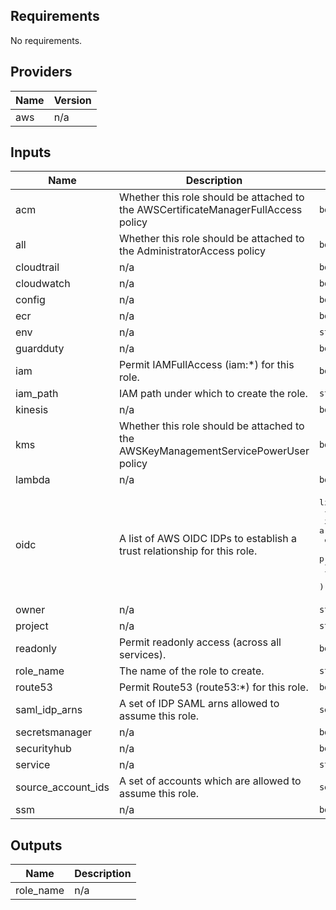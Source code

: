<!-- START -->
## Requirements

No requirements.

## Providers

| Name | Version |
|------|---------|
| aws | n/a |

## Inputs

| Name | Description | Type | Default | Required |
|------|-------------|------|---------|:--------:|
| acm | Whether this role should be attached to the AWSCertificateManagerFullAccess policy | `bool` | `false` | no |
| all | Whether this role should be attached to the AdministratorAccess policy | `bool` | `false` | no |
| cloudtrail | n/a | `bool` | `false` | no |
| cloudwatch | n/a | `bool` | `false` | no |
| config | n/a | `bool` | `false` | no |
| ecr | n/a | `bool` | `false` | no |
| env | n/a | `string` | n/a | yes |
| guardduty | n/a | `bool` | `false` | no |
| iam | Permit IAMFullAccess (iam:\*) for this role. | `bool` | `false` | no |
| iam\_path | IAM path under which to create the role. | `string` | `"/"` | no |
| kinesis | n/a | `bool` | `false` | no |
| kms | Whether this role should be attached to the AWSKeyManagementServicePowerUser policy | `bool` | `false` | no |
| lambda | n/a | `bool` | `false` | no |
| oidc | A list of AWS OIDC IDPs to establish a trust relationship for this role. | <pre>list(object(<br>    {<br>      idp_arn : string,          # the AWS IAM IDP arn<br>      client_ids : list(string), # a list of oidc client ids<br>      provider : string          # your provider url, such as foo.okta.com<br>    }<br>  ))</pre> | `[]` | no |
| owner | n/a | `string` | n/a | yes |
| project | n/a | `string` | n/a | yes |
| readonly | Permit readonly access (across all services). | `bool` | `true` | no |
| role\_name | The name of the role to create. | `string` | n/a | yes |
| route53 | Permit Route53 (route53:\*) for this role. | `bool` | `false` | no |
| saml\_idp\_arns | A set of IDP SAML arns allowed to assume this role. | `set(string)` | `[]` | no |
| secretsmanager | n/a | `bool` | `false` | no |
| securityhub | n/a | `bool` | `false` | no |
| service | n/a | `string` | n/a | yes |
| source\_account\_ids | A set of accounts which are allowed to assume this role. | `set(string)` | `[]` | no |
| ssm | n/a | `bool` | `false` | no |

## Outputs

| Name | Description |
|------|-------------|
| role\_name | n/a |

<!-- END -->
